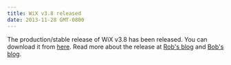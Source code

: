 ```yaml
---
title: WiX v3.8 released
date: 2013-11-28 GMT-0800
---
```

The production/stable release of WiX v3.8 has been released.
You can download it from [here](http://wixtoolset.org/releases/v3.8/stable). Read more about the release at [Rob's blog](http://robmensching.com/blog/posts/2013/11/28/wix-v3.8-released) and [Bob's blog](http://www.joyofsetup.com/2013/11/28/wix-v3-8-released/).


